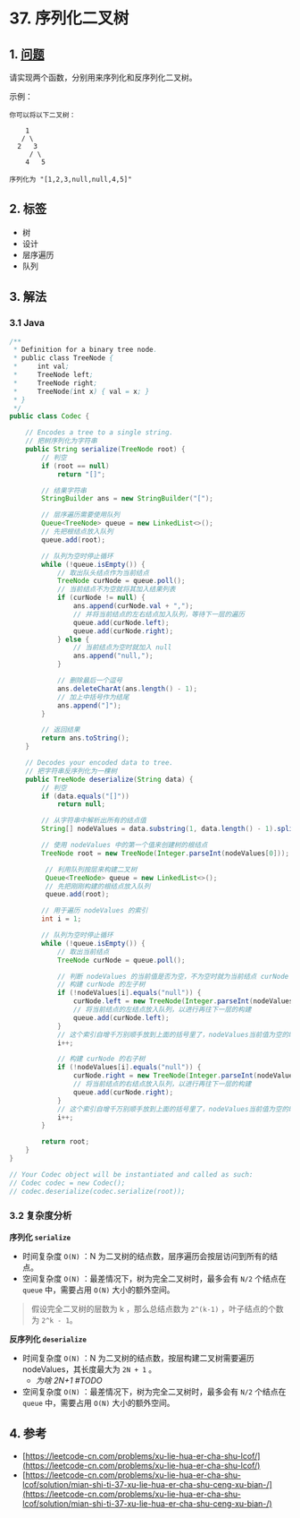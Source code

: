 # 37. 序列化二叉树

## 1. [问题](https://leetcode-cn.com/problems/xu-lie-hua-er-cha-shu-lcof/)

请实现两个函数，分别用来序列化和反序列化二叉树。

示例：

```text
你可以将以下二叉树：

    1
   / \
  2   3
     / \
    4   5

序列化为 "[1,2,3,null,null,4,5]"
```

## 2. 标签

* 树
* 设计
* 层序遍历
* 队列

## 3. 解法

### 3.1 Java

```java
/**
 * Definition for a binary tree node.
 * public class TreeNode {
 *     int val;
 *     TreeNode left;
 *     TreeNode right;
 *     TreeNode(int x) { val = x; }
 * }
 */
public class Codec {

    // Encodes a tree to a single string.
    // 把树序列化为字符串
    public String serialize(TreeNode root) {
        // 判空
        if (root == null)
            return "[]";

        // 结果字符串
        StringBuilder ans = new StringBuilder("[");

        // 层序遍历需要使用队列 
        Queue<TreeNode> queue = new LinkedList<>();
        // 先把根结点放入队列
        queue.add(root);

        // 队列为空时停止循环
        while (!queue.isEmpty()) {
            // 取出队头结点作为当前结点
            TreeNode curNode = queue.poll();
            // 当前结点不为空就将其加入结果列表
            if (curNode != null) {
                ans.append(curNode.val + ",");
                // 并将当前结点的左右结点加入队列，等待下一层的遍历
                queue.add(curNode.left);
                queue.add(curNode.right);
            } else {
                // 当前结点为空时就加入 null
                ans.append("null,");
            }

            // 删除最后一个逗号
            ans.deleteCharAt(ans.length() - 1);
            // 加上中括号作为结尾
            ans.append("]");
        }

        // 返回结果
        return ans.toString();
    }

    // Decodes your encoded data to tree.
    // 把字符串反序列化为一棵树
    public TreeNode deserialize(String data) {
        // 判空
        if (data.equals("[]"))
            return null;

        // 从字符串中解析出所有的结点值
        String[] nodeValues = data.substring(1, data.length() - 1).split(",");

        // 使用 nodeValues 中的第一个值来创建树的根结点
        TreeNode root = new TreeNode(Integer.parseInt(nodeValues[0]));

         // 利用队列按层来构建二叉树
         Queue<TreeNode> queue = new LinkedList<>();
         // 先把刚刚构建的根结点放入队列
         queue.add(root);

        // 用于遍历 nodeValues 的索引
        int i = 1;

        // 队列为空时停止循环
        while (!queue.isEmpty()) {
            // 取出当前结点
            TreeNode curNode = queue.poll();

            // 判断 nodeValues 的当前值是否为空，不为空时就为当前结点 curNode 构建左右子树
            // 构建 curNode 的左子树
            if (!nodeValues[i].equals("null")) {
                curNode.left = new TreeNode(Integer.parseInt(nodeValues[i]));
                // 将当前结点的左结点放入队列，以进行再往下一层的构建
                queue.add(curNode.left);
            }
            // 这个索引自增千万别顺手放到上面的括号里了，nodeValues当前值为空的时候也需要对索引进行自增操作
            i++;

            // 构建 curNode 的右子树
            if (!nodeValues[i].equals("null")) {
                curNode.right = new TreeNode(Integer.parseInt(nodeValues[i]));
                // 将当前结点的右结点放入队列，以进行再往下一层的构建
                queue.add(curNode.right);
            }
            // 这个索引自增千万别顺手放到上面的括号里了，nodeValues当前值为空的时候也需要对索引进行自增操作
            i++;
        }

        return root;
    }
}

// Your Codec object will be instantiated and called as such:
// Codec codec = new Codec();
// codec.deserialize(codec.serialize(root));
```

### 3.2 复杂度分析

**序列化 `serialize`** 

* 时间复杂度 `O(N)` ：N 为二叉树的结点数，层序遍历会按层访问到所有的结点。
* 空间复杂度 `O(N)` ：最差情况下，树为完全二叉树时，最多会有 `N/2` 个结点在 `queue` 中，需要占用 `O(N)` 大小的额外空间。

> 假设完全二叉树的层数为 k ，那么总结点数为 `2^(k-1)` ，叶子结点的个数为 `2^k - 1`。

**反序列化 `deserialize`** 

* 时间复杂度 `O(N)` ：N 为二叉树的结点数，按层构建二叉树需要遍历 nodeValues，其长度最大为 `2N + 1` 。
  * _为啥 2N+1 \#TODO_
* 空间复杂度 `O(N)` ：最差情况下，树为完全二叉树时，最多会有 `N/2` 个结点在 `queue` 中，需要占用 `O(N)` 大小的额外空间。

## 4. 参考

* [https://leetcode-cn.com/problems/xu-lie-hua-er-cha-shu-lcof/](https://leetcode-cn.com/problems/xu-lie-hua-er-cha-shu-lcof/)
* [https://leetcode-cn.com/problems/xu-lie-hua-er-cha-shu-lcof/solution/mian-shi-ti-37-xu-lie-hua-er-cha-shu-ceng-xu-bian-/](https://leetcode-cn.com/problems/xu-lie-hua-er-cha-shu-lcof/solution/mian-shi-ti-37-xu-lie-hua-er-cha-shu-ceng-xu-bian-/)

